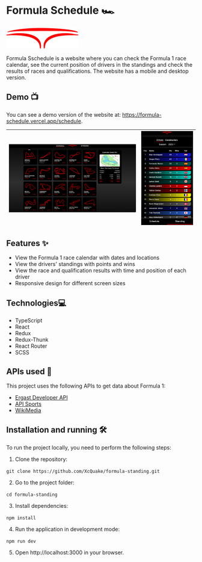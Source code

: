# Formula Schedule 🏎️

![banner](./public/logo192.png)

Formula Sschedule is a website where you can check the Formula 1 race calendar, see the current position of drivers in the standings and check the results of races and qualifications. The website has a mobile and desktop version.

## Demo 📺

You can see a demo version of the website at: https://formula-schedule.vercel.app/schedule.

|![Desktop](./src/images/previews/desktop_schedule.png) |![Mobile](./src/images/previews/mobile_standing.png) |
|:--------------------------:|:--------------------------:|


## Features ✨

- View the Formula 1 race calendar with dates and locations
- View the drivers' standings with points and wins
- View the race and qualification results with time and position of each driver
- Responsive design for different screen sizes

## Technologies💻

- TypeScript
- React
- Redux
- Redux-Thunk
- React Router
- SCSS

## APIs used 📡

This project uses the following APIs to get data about Formula 1:

* [Ergast Developer API](https://ergast.com/mrd/)
* [API Sports](https://api-sports.io/documentation/formula-1/v1)
* [WikiMedia](https://www.mediawiki.org/wiki/API:Main_page/en)

## Installation and running 🛠️

To run the project locally, you need to perform the following steps:

1. Clone the repository:

```git clone https://github.com/XcQuake/formula-standing.git```

2. Go to the project folder:

```cd formula-standing```

3. Install dependencies:

```npm install```

4. Run the application in development mode:

```npm run dev```

5. Open http://localhost:3000 in your browser.